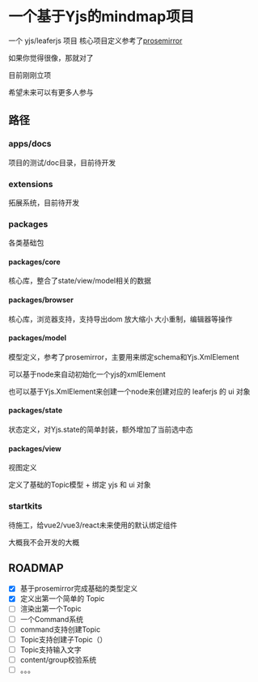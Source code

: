 # 一个基于Yjs的mindmap项目

一个 yjs/leaferjs 项目
核心项目定义参考了[prosemirror](https://prosemirror.net/)

如果你觉得很像，那就对了

目前刚刚立项

希望未来可以有更多人参与

## 路径

### apps/docs

项目的测试/doc目录，目前待开发

### extensions

拓展系统，目前待开发

### packages

各类基础包

#### packages/core

核心库，整合了state/view/model相关的数据

#### packages/browser

核心库，浏览器支持，支持导出dom 放大缩小 大小重制，编辑器等操作

#### packages/model

模型定义，参考了prosemirror，主要用来绑定schema和Yjs.XmlElement

可以基于node来自动初始化一个yjs的xmlElement

也可以基于Yjs.XmlElement来创建一个node来创建对应的 leaferjs 的 ui 对象

#### packages/state

状态定义，对Yjs.state的简单封装，额外增加了当前选中态

#### packages/view

视图定义

定义了基础的Topic模型 + 绑定 yjs 和 ui 对象

### startkits

待施工，给vue2/vue3/react未来使用的默认绑定组件

大概我不会开发的大概

## ROADMAP

- [x] 基于prosemirror完成基础的类型定义
- [x] 定义出第一个简单的 Topic
- [ ] 渲染出第一个Topic
- [ ] 一个Command系统
- [ ] command支持创建Topic
- [ ] Topic支持创建子Topic（）
- [ ] Topic支持输入文字
- [ ] content/group校验系统
- [ ] 。。。
